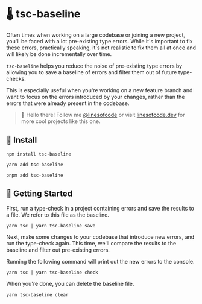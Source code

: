 # 🌡️ tsc-baseline

Often times when working on a large codebase or joining a new project, you'll be faced with a lot pre-existing type errors. While it's important to fix these errors, practically speaking, it's not realistic to fix them all at once and will likely be done incrementally over time.

`tsc-baseline` helps you reduce the noise of pre-existing type errors by allowing you to save a baseline of errors and filter them out of future type-checks.

This is especially useful when you're working on a new feature branch and want to focus on the errors introduced by your changes, rather than the errors that were already present in the codebase.

> 👋 Hello there! Follow me [@linesofcode](https://twitter.com/linesofcode) or visit [linesofcode.dev](https://linesofcode.dev) for more cool projects like this one.

## 📡 Install

```console
npm install tsc-baseline

yarn add tsc-baseline

pnpm add tsc-baseline
```

## 🚀 Getting Started

First, run a type-check in a project containing errors and save the results to a file. We refer to this file as the baseline.

```console
yarn tsc | yarn tsc-baseline save
```

Next, make some changes to your codebase that introduce new errors, and run the type-check again. This time, we'll compare the results to the baseline and filter out pre-existing errors.

Running the following command will print out the new errors to the console.

```console
yarn tsc | yarn tsc-baseline check
```

When you're done, you can delete the baseline file.

```console
yarn tsc-baseline clear
```

